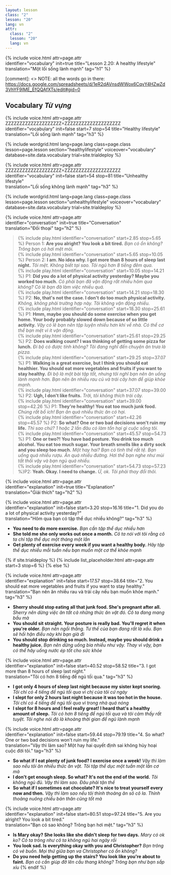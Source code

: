 ```yaml
---
layout: lesson
class: "2"
lesson: "20"
lang: vn
attr:
  class: "2"
  lesson: "20"
  lang: vn
---
```


{%  include voice.html attr=page.attr  
	identifier="vocabulary"  init=true
	title="Lesson 2.20: A healthy lifestyle"        
	translation="Một lối sống lành mạnh"
    tag="h1" %}

[comment]: <> NOTE: all the words go in there: https://docs.google.com/spreadsheets/d/1eR2dAVnsdWWox6CqvY4HZwZd3VhYF9IME_EfQQAfXTs/edit#gid=0

## Vocabulary *Từ vựng*

{%  include voice.html attr=page.attr    ZZZZZZZZZZZZZZZZZZZZ=ZZZZZZZZZZZZZZZZZZZZ
	identifier="vocabulary"  init=false start=7 stop=54
	title="Healthy lifestyle"        
	translation="Lối sống lành mạnh"
    tag="h3" %}

{% include wordgrid.html lang=page.lang
		class=page.class 
		lesson=page.lesson 
		section="healthylifestyle"
		voiceover="vocabulary"
		database=site.data.vocabulary 
		trial=site.trialdeploy %}
		
{%  include voice.html attr=page.attr    ZZZZZZZZZZZZZZZZZZZZ=ZZZZZZZZZZZZZZZZZZZZ
	identifier="vocabulary"  init=false start=54 stop=81
	title="Unhealthy lifestyle"        
	translation="Lối sống không lành mạnh"
    tag="h3" %}

{% include wordgrid.html lang=page.lang
		class=page.class 
		lesson=page.lesson 
		section="unhealthylifestyle"
		voiceover="vocabulary"
		database=site.data.vocabulary 
		trial=site.trialdeploy %}

{%  include voice.html attr=page.attr  
	identifier="conversation"  init=true
	title="Conversation"        
	translation="Đối thoại"
    tag="h2" %}

> {% include play.html identifier="conversation" start=2.85 stop=5.65 %} Person 1: **Are you alright? You look a bit tired.** *Bạn có ổn không? Trông bạn có hơi mệt mỏi.*     
> {% include play.html identifier="conversation" start=5.65 stop=10.05 %} Person 2: **I am. No idea why. I got more than 8 hours of sleep last night.** *Tôi mệt. Không biết tại sao. Tôi ngủ hơn 8 tiếng đêm qua.*        
> {% include play.html identifier="conversation" start=10.05 stop=14.21 %} P1: **Did you do a lot of physical activity yesterday? Maybe you worked too much.** *Có phải bạn đã vận động rất nhiều hôm qua không? Có lẽ bạn đã làm việc nhiều quá.*       
> {% include play.html identifier="conversation" start=14.21 stop=18.30 %} P2: **No, that's not the case. I don't do too much physical activity.** *Không, không phải trường hợp này. Tôi không vận động nhiều.*     
> {% include play.html identifier="conversation" start=18.30 stop=25.61 %} P1: **Hmm, maybe you should do some exercise when you get home. Your body probably slowed down because of so little activity.** *Vậy có lẽ bạn nên tập luyện nhiều hơn khi về nhà. Có thể cơ thể bạn mệt vì ít vận động.*     
> {% include play.html identifier="conversation" start=25.61 stop=29.25 %} P2: **Does walking count? I was thinking of getting some pizza for lunch.** *Đi bộ có được tính không? Tôi đang nghĩ đến chuyện ăn trưa là pizza.*     
> {% include play.html identifier="conversation" start=29.25 stop=37.07 %} P1: **Walking is a great exercise, but I think you should eat healthier. You should eat more vegetables and fruits if you want to stay healthy.** *Đi bộ là một bài tập tốt, nhưng tôi nghĩ bạn nên ăn uống lành mạnh hơn. Bạn nên ăn nhiều rau củ và trái cây hơn để giúp khỏe mạnh.*     
> {% include play.html identifier="conversation" start=37.07 stop=39.00 %} P2: **Ugh, I don't like fruits.** *Trời, tôi không thích trái cây.*     
> {% include play.html identifier="conversation" start=39.00 stop=42.26 %} P1: **They're healthy! You eat too much junk food.** *Chúng rất bổ ích! Bạn ăn quá nhiều thức ăn có hại.*     
> {% include play.html identifier="conversation" start=42.26 stop=45.57 %} P2: **So what? One or two bad decisions won't ruin my life.** *Thì sao chứ? 1 hoặc 2 lần đâu có làm tổn hại gì cuộc sống tôi.*     
> {% include play.html identifier="conversation" start=45.57 stop=54.73 %} P1: **One or two?! You have bad posture. You drink too much alcohol. You eat too much sugar. Your breath smells like a dirty sock and you sleep too much.**  *Một hay hai? Bạn có tình thế rất tệ. Bạn uống quá nhiều rượu. Ăn quá nhiều đường. Hơi thể bạn nghe như mùi tất thối vậy và bạn ngủ quá nhiều.*      
> {% include play.html identifier="conversation" start=54.73 stop=57.23 %}P2: **Yeah. Okay. I need to change.** *Ừ, ok. Tôi phải thay đổi thôi.*    

{%  include voice.html attr=page.attr  
	identifier="explanation"  init=true
	title="Explanation"        
	translation="Giải thích"
    tag="h2" %}

{%  include voice.html attr=page.attr  
	identifier="explanation"  init=false start=3.20 stop=16.16
	title="1. Did you do a lot of physical activity yesterday?"        
	translation="Hôm qua bạn có tập thể dục nhiểu không?"
    tag="h3" %}

- **You need to do more exercise.**   *Bạn cần tập thể dục nhiều hơn*
- **She told me she only works out once a month.**   *Cô ta nói với tôi rằng cô ta chỉ tập thể dục một tháng một lần*
- **Get plenty of exercise every week if you want a healthy body.**   *Hãy tập thể dục nhiều mỗi tuần nếu bạn muốn một cơ thể khỏe mạnh*

{% if site.trialdeploy %}
  {% include list_placeholder.html  attr=page.attr     start=3 stop=6 %}
  {% else %}

{%  include voice.html attr=page.attr  
	identifier="explanation"  init=false start=17.57 stop=38.64
	title="2. You should eat more vegetables and fruits if you want to stay healthy."        
	translation="Bạn nên ăn nhiều rau và trái cây nếu bạn muốn khỏe mạnh."
    tag="h3" %}

- **Sherry should stop eating all that junk food. She's pregnant after all.**   *Sherry nên dừng việc ăn tất cả những thức ăn vặt đó. Cô ta đang mang bầu mà*
- **You should sit straight. Your posture is really bad. You'll regret it when you're older.**   *Bạn nên ngồi thẳng. Tư thế của bạn đang rất là xấu. Bạn sẽ hối hận điều này khi bạn già đi*
- **You should stop drinking so much. Instead, maybe you should drink a healthy juice.**   *Bạn nên dừng uống bia nhiều như vậy. Thay vì vậy, bạn có thể hãy uống nước ép tốt cho sức khỏe*

{%  include voice.html attr=page.attr  
	identifier="explanation"  init=false start=40.52 stop=58.52
	title="3. I got more than 8 hours of sleep last night."        
	translation="Tôi có hơn 8 tiếng để ngủ tối qua."
    tag="h3" %}

- **I got only 4 hours of sleep last night because my sister kept snoring.**   *Tôi chỉ có 4 tiếng để ngủ tối qua vì chị của tôi cứ ngáy* 
- **I slept for only 2 hours last night because it was too hot in the house.**   *Tôi chỉ có 4 tiếng để ngủ tối qua vì trong nhà quá nóng*
- **I slept for 8 hours and I feel really great! I heard that's a healthy amount of sleep.**   *Tôi có hơn 8 tiếng để ngủ tối qua và tôi cảm thấy rất tuyệt. Tôi nghe nói đó là khoảng thời gian để ngủ lành mạnh*

{%  include voice.html attr=page.attr  
	identifier="explanation"  init=false start=59.44 stop=79.19
	title="4. So what? One or two bad decisions won't ruin my life."        
	translation="Vậy thì làm sao? Một hay hai quyết định sai không hủy hoại cuộc đời tôi."
    tag="h3" %}

- **So what if I eat plenty of junk food? I exercise once a week!**   *Vậy thì làm sao nếu tôi ăn nhiều thức ăn vặt. Tôi tập thể dục một tuần một lần cơ mà*
- **I don't get enough sleep. So what? It's not the end of the world.**   *Tôi không ngủ đủ. Vậy thì làm sao. Đâu phải tận thế*
- **So what if I sometimes eat chocolate? It's nice to treat yourself every now and then.**   *Vậy thì làm sao nếu tôi thỉnh thoảng ăn sô cô la. Thỉnh thoảng nuông chiều bản thân cũng tốt mà*

{%  include voice.html attr=page.attr  
	identifier="explanation"  init=false start=80.51 stop=97.24
	title="5. Are you alright? You look a bit tired."        
	translation="Bạn có sao không? Trông bạn hơi mệt."
    tag="h3" %}

- **Is Mary okay? She looks like she didn't sleep for two days.**   *Mary có ok ko? Cô ta trông như cô ta không ngủ hai ngày rồi*
- **You look sad. Is everything okay with you and Christopher?**   *Bạn trông có vẻ buồn. Mọi thứ giữa bạn va Christopher có ổn không?*
- **Do you need help getting up the stairs? You look like you're about to faint.**   *Bạn có cần giúp đỡ lên cầu thang không? Trông bạn như bạn sắp xỉu*
  {% endif %}